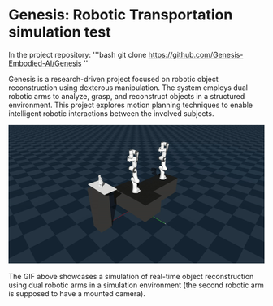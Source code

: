 # Genesis: Robotic Transportation simulation test

In the project repository:
'''bash
git clone https://github.com/Genesis-Embodied-AI/Genesis
'''

Genesis is a research-driven project focused on robotic object reconstruction using dexterous manipulation. The system employs dual robotic arms to analyze, grasp, and reconstruct objects in a structured environment. This project explores motion planning techniques to enable intelligent robotic interactions between the involved subjects.

![Genesis sim](genesis_rec.gif)

The GIF above showcases a simulation of real-time object reconstruction using dual robotic arms in a simulation environment (the second robotic arm is supposed to have a mounted camera).
